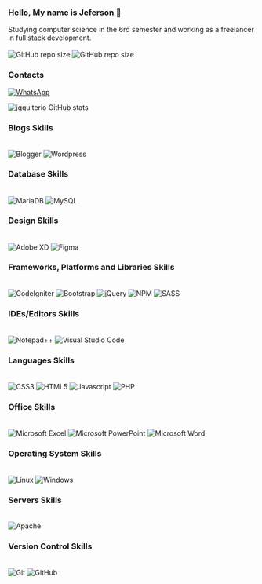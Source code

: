 ### Hello, My name is Jeferson 👋
Studying computer science in the 6rd semester and working as a freelancer in full stack development.
<br><br>
![GitHub repo size](https://img.shields.io/badge/English(US)-Basic-blue)
![GitHub repo size](https://img.shields.io/badge/Spanish(ES)-Basic-blue)

### Contacts
[![WhatsApp](https://img.shields.io/badge/WhatsApp-25D366?style=for-the-badge&logo=whatsapp&logoColor=white)](https://wa.me/5511986929275)

![jgquiterio GitHub stats](https://github-readme-stats.vercel.app/api?username=jgquiterio&show_icons=true&theme=dark)

### Blogs Skills
<div style="display: inline_block"><br/>
  <img align="center" alt="Blogger" src="https://img.shields.io/badge/Blogger-FF5722?style=for-the-badge&logo=blogger&logoColor=white">
  <img align="center" alt="Wordpress" src="https://img.shields.io/badge/Wordpress-21759B?style=for-the-badge&logo=wordpress&logoColor=white">
</div>

### Database Skills
<div style="display: inline_block"><br/>
  <img align="center" alt="MariaDB" src="https://img.shields.io/badge/MariaDB-003545?style=for-the-badge&logo=mariadb&logoColor=white">  
  <img align="center" alt="MySQL" src="https://img.shields.io/badge/mysql-%2300f.svg?style=for-the-badge&logo=mysql&logoColor=white">  
</div>

### Design Skills
<div style="display: inline_block"><br/>
  <img align="center" alt="Adobe XD" src="https://img.shields.io/badge/Adobe%20XD-470137?style=for-the-badge&logo=Adobe%20XD&logoColor=#FF61F6">
  <img align="center" alt="Figma" src="https://img.shields.io/badge/Figma-F24E1E?style=for-the-badge&logo=figma&logoColor=white">  
</div>

### Frameworks, Platforms and Libraries Skills
<div style="display: inline_block"><br/>
  <img align="center" alt="CodeIgniter" src="https://img.shields.io/badge/CodeIgniter-%23EF4223.svg?style=for-the-badge&logo=codeIgniter&logoColor=white">
  <img align="center" alt="Bootstrap" src="https://img.shields.io/badge/bootstrap-%23563D7C.svg?style=for-the-badge&logo=bootstrap&logoColor=white">
  <img align="center" alt="jQuery" src="https://img.shields.io/badge/jquery-%230769AD.svg?style=for-the-badge&logo=jquery&logoColor=white">  
  <img align="center" alt="NPM" src="https://img.shields.io/badge/NPM-%23000000.svg?style=for-the-badge&logo=npm&logoColor=white">  
  <img align="center" alt="SASS" src="https://img.shields.io/badge/SASS-hotpink.svg?style=for-the-badge&logo=SASS&logoColor=white"> 
</div>

### IDEs/Editors Skills
<div style="display: inline_block"><br/>
  <img align="center" alt="Notepad++" src="https://img.shields.io/badge/NetBeansIDE-1B6AC6.svg?style=for-the-badge&logo=apache-netbeans-ide&logoColor=white">
  <img align="center" alt="Visual Studio Code" src="https://img.shields.io/badge/Visual%20Studio%20Code-0078d7.svg?style=for-the-badge&logo=visual-studio-code&logoColor=white">
</div>

### Languages Skills
<div style="display: inline_block"><br/>  
  <img align="center" alt="CSS3" src="https://img.shields.io/badge/CSS3-1572B6?style=for-the-badge&logo=css3&logoColor=white">
  <img align="center" alt="HTML5" src="https://img.shields.io/badge/HTML5-E34F26?style=for-the-badge&logo=html5&logoColor=white">
  <img align="center" alt="Javascript" src="https://img.shields.io/badge/JavaScript-323330?style=for-the-badge&logo=javascript&logoColor=F7DF1E">
  <img align="center" alt="PHP" src="https://img.shields.io/badge/PHP-777BB4?style=for-the-badge&logo=php&logoColor=white">
</div>

### Office Skills
<div style="display: inline_block"><br/>  
  <img align="center" alt="Microsoft Excel" src="https://img.shields.io/badge/Microsoft_Excel-217346?style=for-the-badge&logo=microsoft-excel&logoColor=white">
  <img align="center" alt="Microsoft PowerPoint" src="https://img.shields.io/badge/Microsoft_PowerPoint-B7472A?style=for-the-badge&logo=microsoft-powerpoint&logoColor=white">
  <img align="center" alt="Microsoft Word" src="https://img.shields.io/badge/Microsoft_Word-2B579A?style=for-the-badge&logo=microsoft-word&logoColor=white"> 
</div>

### Operating System Skills
<div style="display: inline_block"><br/>  
  <img align="center" alt="Linux" src="https://img.shields.io/badge/Linux-FCC624?style=for-the-badge&logo=linux&logoColor=black">
  <img align="center" alt="Windows" src="https://img.shields.io/badge/Windows-0078D6?style=for-the-badge&logo=windows&logoColor=white">  
</div>

### Servers Skills
<div style="display: inline_block"><br/>  
  <img align="center" alt="Apache" src="https://img.shields.io/badge/apache-%23D42029.svg?style=for-the-badge&logo=apache&logoColor=white">  
</div>

### Version Control Skills
<div style="display: inline_block"><br/>  
  <img align="center" alt="Git" src="https://img.shields.io/badge/git-%23F05033.svg?style=for-the-badge&logo=git&logoColor=white">  
  <img align="center" alt="GitHub" src="https://img.shields.io/badge/github-%23121011.svg?style=for-the-badge&logo=github&logoColor=white">  
</div>
